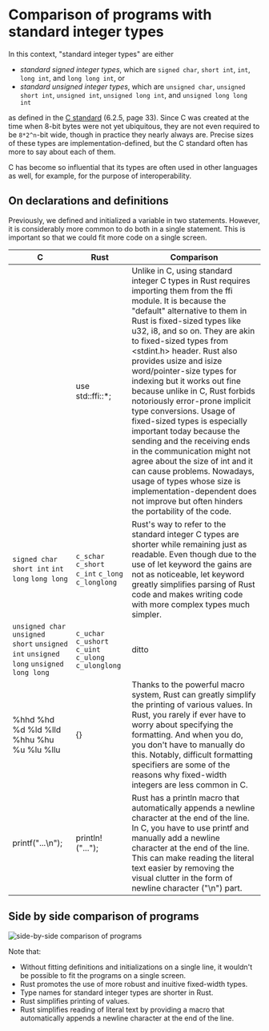 # Comparison of programs with standard integer types

In this context, "standard integer types" are either

* *standard signed integer types*, which are `signed char`, `short int`, `int`, `long int`, and `long long int`, or
* *standard unsigned integer types*, which are `unsigned char`, `unsigned short int`, `unsigned int`, `unsigned long int`, and `unsigned long long int`

as defined in the [C standard](https://www.open-std.org/jtc1/sc22/wg14/www/docs/n1256.pdf) (6.2.5, page 33). Since C was created at the time when 8-bit bytes were not yet ubiquitous, they are not even required to be `8*2^n`-bit wide, though in practice they nearly always are. Precise sizes of these types are implementation-defined, but the C standard often has more to say about each of them.

C has become so influential that its types are often used in other languages as well, for example, for the purpose of interoperability.

## On declarations and definitions

Previously, we defined and initialized a variable in two statements. However, it is considerably more common to do both in a single statement. This is important so that we could fit more code on a single screen.

| C | Rust | Comparison |
|---|---|---|
|  | use std::ffi::*; | Unlike in C, using standard integer C types in Rust requires importing them from the ffi module. It is because the "default" alternative to them in Rust is fixed-sized types like u32, i8, and so on. They are akin to fixed-sized types from <stdint.h> header. Rust also provides usize and isize word/pointer-size types for indexing but it works out fine because unlike in C, Rust forbids notoriously error-prone implicit type conversions. Usage of fixed-sized types is especially important today because the sending and the receiving ends in the communication might not agree about the size of int and it can cause problems. Nowadays, usage of types whose size is implementation-dependent does not improve but often hinders the portability of the code. |
| `signed char` `short int` `int` `long` `long long` | `c_schar` `c_short` `c_int` `c_long` `c_longlong` | Rust's way to refer to the standard integer C types are shorter while remaining just as readable. Even though due to the use of let keyword the gains are not as noticeable, let keyword greatly simplifies parsing of Rust code and makes writing code with more complex types much simpler. |
| `unsigned char` `unsigned short` `unsigned int` `unsigned long` `unsigned long long` | `c_uchar` `c_ushort` `c_uint` `c_ulong` `c_ulonglong` | ditto |
| %hhd %hd %d %ld %lld %hhu %hu %u %lu %llu | {} | Thanks to the powerful macro system, Rust can greatly simplify the printing of various values. In Rust, you rarely if ever have to worry about specifying the formatting. And when you do, you don't have to manually do this. Notably, difficult formatting specifiers are some of the reasons why fixed-width integers are less common in C. |
| printf("...\n"); | println!("..."); | Rust has a println macro that automatically appends a newline character at the end of the line. In C, you have to use printf and manually add a newline character at the end of the line. This can make reading the literal text easier by removing the visual clutter in the form of newline character ("\n") part. |

## Side by side comparison of programs

![side-by-side comparison of programs](https://i.imgur.com/rsL9h3y.png)

Note that:

* Without fitting definitions and initializations on a single line, it wouldn't be possible to fit the programs on a single screen.
* Rust promotes the use of more robust and inuitive fixed-width types.
* Type names for standard integer types are shorter in Rust.
* Rust simplifies printing of values.
* Rust simplifies reading of literal text by providing a macro that automatically appends a newline character at the end of the line.
